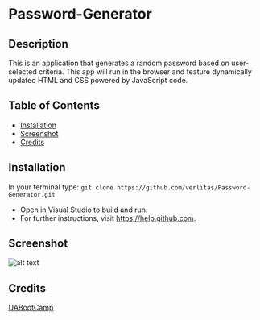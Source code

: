 # Password-Generator

## Description
This is an application that generates a random password based on user-selected criteria. This app will run in the browser and feature dynamically updated HTML and CSS powered by JavaScript code. 

## Table of Contents
* [Installation](#installation)
* [Screenshot](#screenshot)
* [Credits](#credits)

## Installation
In your terminal type:
```git clone https://github.com/verlitas/Password-Generator.git```
* Open in Visual Studio to build and run.
* For further instructions, visit https://help.github.com.

## Screenshot
![alt text](screenshot/sspg.png "Screenshot")


## Credits
[UABootCamp](https://bootcamp.ce.arizona.edu/coding/)

